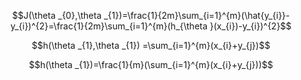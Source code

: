$$J(\theta _{0},\theta _{1})=\frac{1}{2m}\sum_{i=1}^{m}(\hat{y_{i}}-y_{i})^{2}=\frac{1}{2m}\sum_{i=1}^{m}(h_{\theta }(x_{i})-y_{i})^{2}$$

$$h(\theta _{1},\theta _{1}) =\sum_{i=1}^{m}(x_{i}+y_{j})$$


$$h(\theta _{1})=\frac{1}{m}(\sum_{i=1}^{m}(x_{i}+y_{j}))$$
